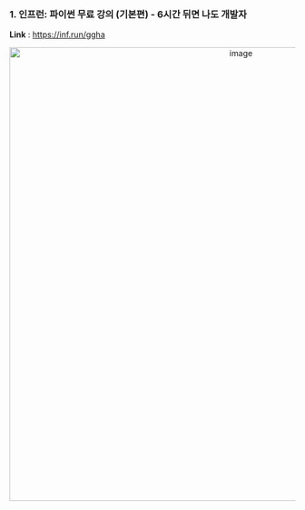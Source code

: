 ### 1. 인프런: 파이썬 무료 강의 (기본편) - 6시간 뒤면 나도 개발자
**Link** : https://inf.run/ggha

<p align = "center"> <img width="800" alt="image" src="https://user-images.githubusercontent.com/47490862/212450199-c6f79c54-b06a-4091-a806-5e8973b039ea.png">
